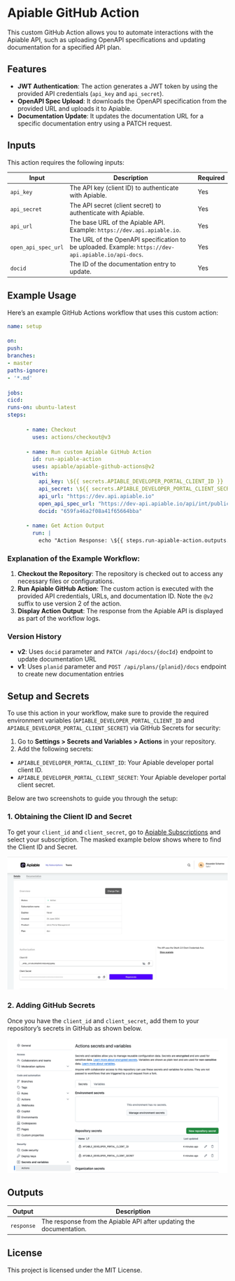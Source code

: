 
# Apiable GitHub Action

This custom GitHub Action allows you to automate interactions with the Apiable API, such as uploading OpenAPI specifications and updating documentation for a specified API plan.

## Features

- **JWT Authentication**: The action generates a JWT token by using the provided API credentials (`api_key` and `api_secret`).
- **OpenAPI Spec Upload**: It downloads the OpenAPI specification from the provided URL and uploads it to Apiable.
- **Documentation Update**: It updates the documentation URL for a specific documentation entry using a PATCH request.

## Inputs

This action requires the following inputs:

| Input              | Description                                                                                         | Required |
|--------------------|-----------------------------------------------------------------------------------------------------|----------|
| `api_key`          | The API key (client ID) to authenticate with Apiable.                                                | Yes      |
| `api_secret`       | The API secret (client secret) to authenticate with Apiable.                                         | Yes      |
| `api_url`          | The base URL of the Apiable API. Example: `https://dev.api.apiable.io`.                              | Yes      |
| `open_api_spec_url`| The URL of the OpenAPI specification to be uploaded. Example: `https://dev-api.apiable.io/api-docs`.  | Yes      |
| `docid`            | The ID of the documentation entry to update.                                                         | Yes      |

## Example Usage

Here’s an example GitHub Actions workflow that uses this custom action:

```yaml
name: setup

on:
push:
branches:
- master
paths-ignore:
- '*.md'

jobs:
cicd:
runs-on: ubuntu-latest
steps:

      - name: Checkout
        uses: actions/checkout@v3

      - name: Run custom Apiable GitHub Action
        id: run-apiable-action
        uses: apiable/apiable-github-actions@v2
        with:
          api_key: \${{ secrets.APIABLE_DEVELOPER_PORTAL_CLIENT_ID }}
          api_secret: \${{ secrets.APIABLE_DEVELOPER_PORTAL_CLIENT_SECRET }}
          api_url: "https://dev.api.apiable.io"
          open_api_spec_url: "https://dev-api.apiable.io/api/int/public/v3/api-docs"
          docid: "659fa46a2f08a41f65664bba"

      - name: Get Action Output
        run: |
          echo "Action Response: \${{ steps.run-apiable-action.outputs.response }}"
```

### Explanation of the Example Workflow:

1. **Checkout the Repository**: The repository is checked out to access any necessary files or configurations.
2. **Run Apiable GitHub Action**: The custom action is executed with the provided API credentials, URLs, and documentation ID. Note the `@v2` suffix to use version 2 of the action.
3. **Display Action Output**: The response from the Apiable API is displayed as part of the workflow logs.

### Version History

- **v2**: Uses `docid` parameter and `PATCH /api/docs/{docId}` endpoint to update documentation URL
- **v1**: Uses `planid` parameter and `POST /api/plans/{planid}/docs` endpoint to create new documentation entries

## Setup and Secrets

To use this action in your workflow, make sure to provide the required environment variables (`APIABLE_DEVELOPER_PORTAL_CLIENT_ID` and `APIABLE_DEVELOPER_PORTAL_CLIENT_SECRET`) via GitHub Secrets for security:

1. Go to **Settings > Secrets and Variables > Actions** in your repository.
2. Add the following secrets:
  - `APIABLE_DEVELOPER_PORTAL_CLIENT_ID`: Your Apiable developer portal client ID.
  - `APIABLE_DEVELOPER_PORTAL_CLIENT_SECRET`: Your Apiable developer portal client secret.

Below are two screenshots to guide you through the setup:

### 1. Obtaining the Client ID and Secret

To get your `client_id` and `client_secret`, go to [Apiable Subscriptions](https://developer.apiable.io/subscriptions) and select your subscription. The masked example below shows where to find the Client ID and Secret.

![Client ID and Secret](./resources/portal.png)

### 2. Adding GitHub Secrets

Once you have the `client_id` and `client_secret`, add them to your repository’s secrets in GitHub as shown below.

![GitHub Secrets Setup](./resources/github.png)

## Outputs

| Output    | Description                                    |
|-----------|------------------------------------------------|
| `response`| The response from the Apiable API after updating the documentation. |

## License

This project is licensed under the MIT License.
